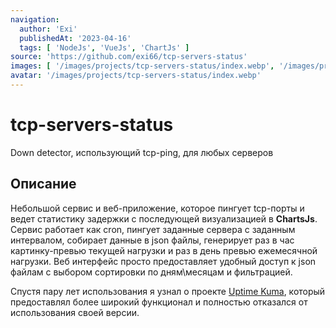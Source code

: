 ```yaml
---
navigation:
  author: 'Exi'
  publishedAt: '2023-04-16'
  tags: [ 'NodeJs', 'VueJs', 'ChartJs' ]
source: 'https://github.com/exi66/tcp-servers-status'
images: [ '/images/projects/tcp-servers-status/index.webp', '/images/projects/tcp-servers-status/1.webp', '/images/projects/tcp-servers-status/2.webp' ]
avatar: '/images/projects/tcp-servers-status/index.webp'
---
```


# tcp-servers-status

Down detector, использующий tcp-ping, для любых серверов

## Описание

Небольшой сервис и веб-приложение, которое пингует tcp-порты и ведет статистику задержки с последующей визуализацией в
**ChartsJs**. Сервис работает как cron, пингует заданные сервера с заданным интервалом, собирает данные в
json файлы, генерирует раз в час картинку-превью текущей нагрузки и раз в день превью ежемесячной нагрузки. Веб
интерфейс просто предоставляет удобный доступ к json файлам с выбором сортировки по дням\месяцам и фильтрацией.

Спустя пару лет использования я узнал о проекте [Uptime Kuma](https://github.com/louislam/uptime-kuma), который
предоставлял более широкий функционал и полностью отказался от использования своей версии.